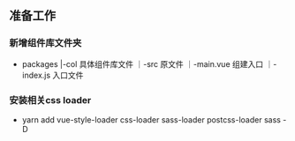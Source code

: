 ## 准备工作

### 新增组件库文件夹
- packages
    |-col 具体组件库文件
      ｜-src 原文件
         ｜-main.vue 组建入口
      ｜-index.js 入口文件

### 安装相关css loader

- yarn add vue-style-loader css-loader sass-loader postcss-loader sass -D
